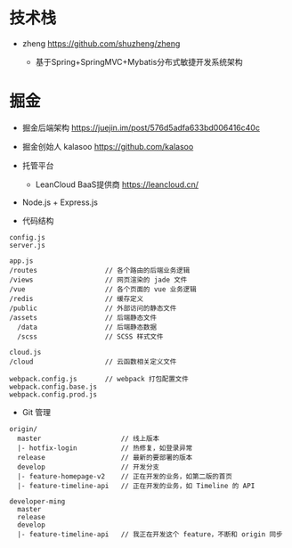 # 技术栈

- zheng <https://github.com/shuzheng/zheng>

  - 基于Spring+SpringMVC+Mybatis分布式敏捷开发系统架构

# 掘金

- 掘金后端架构 <https://juejin.im/post/576d5adfa633bd006416c40c>
- 掘金创始人 kalasoo <https://github.com/kalasoo>
- 托管平台

  - LeanCloud BaaS提供商 <https://leancloud.cn/>

- Node.js + Express.js

- 代码结构

```shell
config.js
server.js

app.js
/routes                 // 各个路由的后端业务逻辑
/views                  // 网页渲染的 jade 文件
/vue                    // 各个页面的 vue 业务逻辑
/redis                  // 缓存定义
/public                 // 外部访问的静态文件
/assets                 // 后端静态文件
  /data                 // 后端静态数据
  /scss                 // SCSS 样式文件

cloud.js
/cloud                  // 云函数相关定义文件

webpack.config.js       // webpack 打包配置文件
webpack.config.base.js
webpack.config.prod.js
```

- Git 管理

```shell
origin/
  master                    // 线上版本
  |- hotfix-login           // 热修复，如登录异常
  release                   // 最新的要部署的版本
  develop                   // 开发分支
  |- feature-homepage-v2    // 正在开发的业务，如第二版的首页
  |- feature-timeline-api   // 正在开发的业务，如 Timeline 的 API

developer-ming
  master
  release
  develop
  |- feature-timeline-api   // 我正在开发这个 feature，不断和 origin 同步
```
